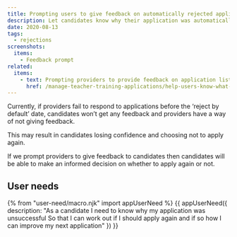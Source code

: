 ```yaml
---
title: Prompting users to give feedback on automatically rejected applications
description: Let candidates know why their application was automatically rejected so they do not lose confidence unnecessarily
date: 2020-08-13
tags:
  - rejections
screenshots:
  items:
    - Feedback prompt
related:
  items:
    - text: Prompting providers to provide feedback on application list page
      href: /manage-teacher-training-applications/help-users-know-what-needs-doing-and-whats-changed/#application-list-ordered-by-priority
---
```


Currently, if providers fail to respond to applications before the ‘reject by default’ date, candidates won’t get any feedback and providers have a way of not giving feedback.

This may result in candidates losing confidence and choosing not to apply again.

If we prompt providers to give feedback to candidates then candidates will be able to make an informed decision on whether to apply again or not.

## User needs

{% from "user-need/macro.njk" import appUserNeed %}
{{ appUserNeed({
  description: "As a candidate
I need to know why my application was unsuccessful
So that I can work out if I should apply again and if so how I can improve my next application"
}) }}
